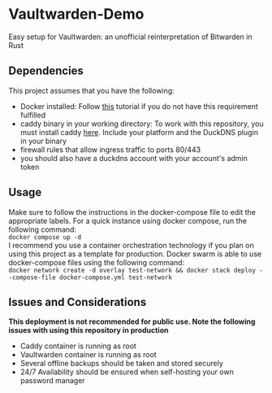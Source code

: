 # Vaultwarden-Demo
Easy setup for Vaultwarden: an unofficial reinterpretation of Bitwarden in Rust
## Dependencies
This project assumes that you have the following:
- Docker installed: Follow [this](https://docs.docker.com/get-docker/) tutorial if you do not have this requirement fulfilled
- caddy binary in your working directory: To work with this repository, you must install caddy [here](https://caddyserver.com/download). Include your platform and the DuckDNS plugin in your binary
- firewall rules that allow ingress traffic to ports 80/443 
- you should also have a duckdns account with your account's admin token
## Usage
Make sure to follow the instructions in the docker-compose file to edit the appropriate labels. For a quick instance using docker compose, run the following command: <br />
`docker compose up -d` <br />
I recommend you use a container orchestration technology if you plan on using this project as a template for production. Docker swarm is able to use docker-compose files using the following command:<br />
`docker network create -d overlay test-network && docker stack deploy --compose-file docker-compose.yml test-network` <br />
## Issues and Considerations
<b>**This deployment is not recommended for public use. Note the following issues with using this repository in production**</b>
- Caddy container is running as root
- Vaultwarden container is running as root
- Several offline backups should be taken and stored securely 
- 24/7 Availability should be ensured when self-hosting your own password manager
